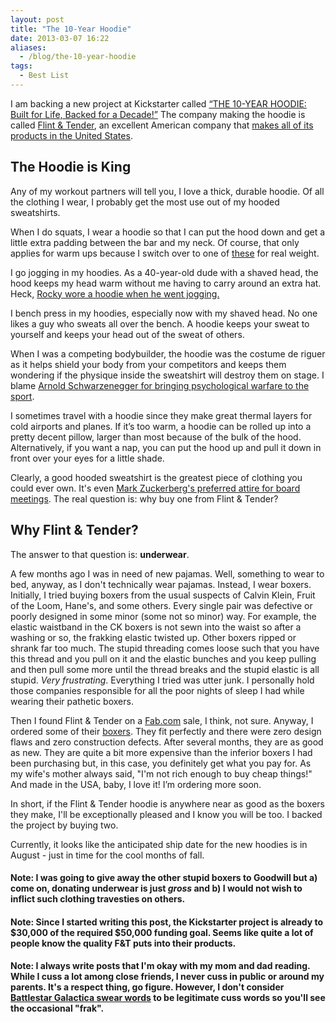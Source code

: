 ```yaml
---
layout: post
title: "The 10-Year Hoodie"
date: 2013-03-07 16:22
aliases:
  - /blog/the-10-year-hoodie
tags:
  - Best List
---
```


I am backing a new project at Kickstarter called [“THE 10-YEAR HOODIE: Built for Life, Backed for a Decade!”](http://kck.st/12xr2Tp)  The company making the hoodie is called [Flint & Tender](http://www.flintandtinderusa.com), an excellent American company that [makes all of its products in the United States](http://www.flintandtinderusa.com/pages/about-us).

<!--more-->

## The Hoodie is King

Any of my workout partners will tell you, I love a thick, durable hoodie.  Of all the clothing I wear, I probably get the most use out of my hooded sweatshirts.

When I do squats, I wear a hoodie so that I can put the hood down and get a little extra padding between the bar and my neck.  Of course, that only applies for warm ups because I switch over to one of [these](http://www.bodybuilding.com/fun/betteru50.htm) for real weight.

I go jogging in my hoodies.  As a 40-year-old dude with a shaved head, the hood keeps my head warm without me having to carry around an extra hat.  Heck, [Rocky wore a hoodie when he went jogging.](http://www.rushordertees.com/blog/wp-content/uploads/2012/10/rocky.jpg)

I bench press in my hoodies, especially now with my shaved head.  No one likes a guy who sweats all over the bench.  A hoodie keeps your sweat to yourself and keeps your head out of the sweat of others.

When I was a competing bodybuilder, the hoodie was the costume de riguer as it helps shield your body from your competitors and keeps them wondering if the physique inside the sweatshirt will destroy them on stage.  I blame [Arnold Schwarzenegger for bringing psychological warfare to the sport](http://www.youtube.com/watch?v=GPLH0QDpclg).

I sometimes travel with a hoodie since they make great thermal layers for cold airports and planes.  If it’s too warm, a hoodie can be rolled up into a pretty decent pillow, larger than most because of the bulk of the hood.  Alternatively, if you want a nap, you can put the hood up and pull it down in front over your eyes for a little shade.

Clearly, a good hooded sweatshirt is the greatest piece of clothing you could ever own.  It's even [Mark Zuckerberg's preferred attire for board meetings](http://quietbabylon.com/2013/mark-zuckerbergs-hoodie/).  The real question is: why buy one from Flint & Tender?

## Why Flint & Tender?

The answer to that question is: **underwear**.

A few months ago I was in need of new pajamas.  Well, something to wear to bed, anyway, as I don't technically wear pajamas.  Instead, I wear boxers.  Initially, I tried buying boxers from the usual suspects of Calvin Klein, Fruit of the Loom, Hane's, and some others.  Every single pair was defective or poorly designed in some minor (some not so minor) way.  For example, the elastic waistband in the CK boxers is not sewn into the waist so after a washing or so, the frakking elastic twisted up.  Other boxers ripped or shrank far too much.  The stupid threading comes loose such that you have this thread and you pull on it and the elastic bunches and you keep pulling and then pull some more until the thread breaks and the stupid elastic is all stupid.  *Very frustrating*.  Everything I tried was utter junk.  I personally hold those companies responsible for all the poor nights of sleep I had while wearing their pathetic boxers.

Then I found Flint & Tender on a [Fab.com](http://www.fab.com) sale, I think, not sure.  Anyway, I ordered some of their [boxers](http://www.flintandtinderusa.com/products/boxers).  They fit perfectly and there were zero design flaws and zero construction defects.  After several months, they are as good as new.  They are quite a bit more expensive than the inferior boxers I had been purchasing but, in this case, you definitely get what you pay for.  As my wife's mother always said, "I'm not rich enough to buy cheap things!"  And made in the USA, baby, I love it!  I’m ordering more soon.

In short, if the Flint & Tender hoodie is anywhere near as good as the boxers they make, I'll be exceptionally pleased and I know you will be too.  I backed the project by buying two.

Currently, it looks like the anticipated ship date for the new hoodies is in August - just in time for the cool months of fall.

#### Note:  I was going to give away the other stupid boxers to Goodwill but a) come on, donating underwear is just *gross* and b) I would not wish to inflict such clothing travesties on others.

#### Note:  Since I started writing this post, the Kickstarter project is already to $30,000 of the required $50,000 funding goal.  Seems like quite a lot of people know the quality F&T puts into their products.

#### Note:  I always write posts that I'm okay with my mom and dad reading.  While I cuss a lot among close friends, I never cuss in public or around my parents.  It's a respect thing, go figure.  However, I don't consider [Battlestar Galactica swear words](http://en.battlestarwiki.org/wiki/Frak) to be legitimate cuss words so you'll see the occasional "frak".

